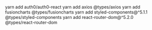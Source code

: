 yarn add auth0/auth0-react
yarn add axios @types/axios
yarn add fusioncharts @types/fusioncharts
yarn add styled-components@^5.1.1 @types/styled-components
yarn add react-router-dom@^5.2.0 @types/react-router-dom
